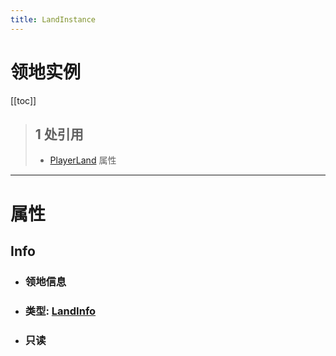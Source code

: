```yaml
---
title: LandInstance
---
```


# 领地实例

[[toc]]

> ## 1 处引用
> - [PlayerLand](../types/PlayerLand.md#OwnedLands) 属性
---
# 属性
## Info
- ### 领地信息
- ### 类型: [LandInfo](../types/LandInfo.md)
- ### 只读